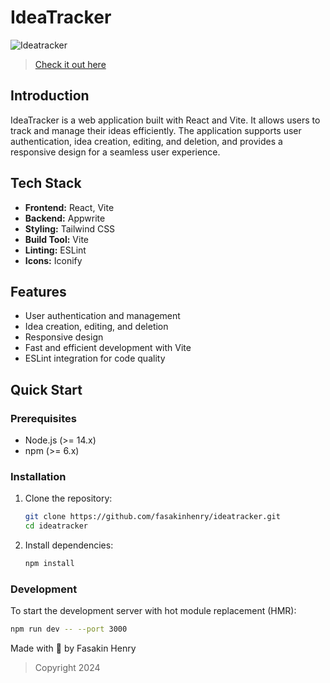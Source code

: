 # IdeaTracker

![Ideatracker](https://socialify.git.ci/fasakinhenry/Ideatracker/image?description=1&font=Raleway&forks=1&issues=1&language=1&name=1&owner=1&pattern=Plus&pulls=1&stargazers=1&theme=Dark)

> [Check it out here](https://ideatracker.vercel.app)

## Introduction

IdeaTracker is a web application built with React and Vite. It allows users to track and manage their ideas efficiently. The application supports user authentication, idea creation, editing, and deletion, and provides a responsive design for a seamless user experience.

## Tech Stack

- **Frontend:** React, Vite
- **Backend:** Appwrite
- **Styling:** Tailwind CSS
- **Build Tool:** Vite
- **Linting:** ESLint
- **Icons:** Iconify

## Features

- User authentication and management
- Idea creation, editing, and deletion
- Responsive design
- Fast and efficient development with Vite
- ESLint integration for code quality

## Quick Start

### Prerequisites

- Node.js (>= 14.x)
- npm (>= 6.x)

### Installation

1. Clone the repository:
    ```sh
    git clone https://github.com/fasakinhenry/ideatracker.git
    cd ideatracker
    ```

2. Install dependencies:
    ```sh
    npm install
    ```

### Development

To start the development server with hot module replacement (HMR):

```sh
npm run dev -- --port 3000
```

Made with 💖 by Fasakin Henry

> Copyright 2024

